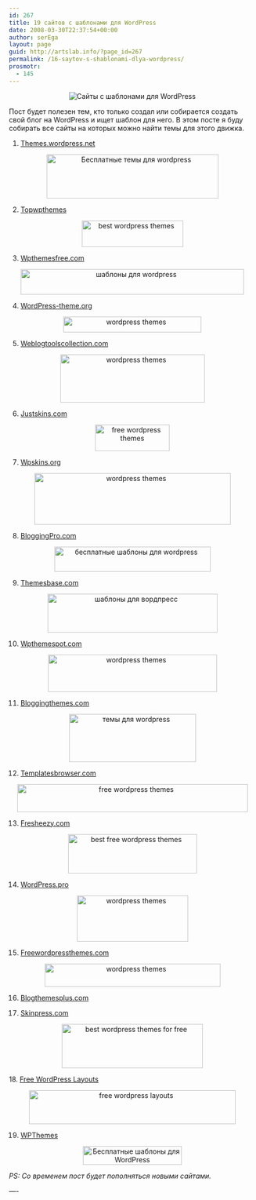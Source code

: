 ```yaml
---
id: 267
title: 19 сайтов с шаблонами для WordPress
date: 2008-03-30T22:37:54+00:00
author: serEga
layout: page
guid: http://artslab.info/?page_id=267
permalink: /16-saytov-s-shablonami-dlya-wordpress/
prosmotr:
  - 145
---
```

<p align="center">
  <img src="http://artslab.info/wp-content/uploads/download_wordpress_templates.gif" alt="Сайты с шаблонами для WordPress" />
</p>

Пост будет полезен тем, кто только создал или собирается создать свой блог на WordPress и ищет шаблон для него. В этом посте я буду собирать все сайты на которых можно найти темы для этого движка.

1. <a href="http://themes.wordpress.net/" target="_blank">Themes.wordpress.net</a>

<p align="center">
  <img src="http://clip2net.com/clip/m6048/1211105763-clip-13kb.jpg" alt="Бесплатные темы для wordpress" width="351" height="90" />
</p>

2. <a href="http://topwpthemes.com/" target="_blank">Topwpthemes</a>

<p style="text-align: center;">
  <img style="border: 0pt none ;" src="http://clip2net.com/clip/m6048/1211105946-clip-3kb.jpg" alt="best wordpress themes" width="207" height="54" />
</p>

3. <a href="http://www.wpthemesfree.com/" target="_blank">Wpthemesfree.com</a>

<a href="http://www.wpthemesfree.com/" target="_blank"></a>

<p style="text-align: center;">
  <img style="border: 0pt none ;" src="http://clip2net.com/clip/m6048/1211106046-clip-9kb.jpg" alt="шаблоны для wordpress" width="456" height="52" />
</p>

<!--more-->



4. <a href="http://wordpress-theme.org/" target="_blank">WordPress-theme.org</a>

<a href="http://wordpress-theme.org/" target="_blank"></a>

<p style="text-align: center;">
  <img style="border: 0pt none ;" src="http://clip2net.com/clip/m6048/1211106112-clip-2kb.jpg" alt="wordpress themes" width="282" height="32" />
</p>

5. <a href="http://weblogtoolscollection.com/archives/category/wordpress-templates-wordpress-skins-wordpress-themes/" target="_blank">Weblogtoolscollection.com</a>

<a href="http://weblogtoolscollection.com/archives/category/wordpress-templates-wordpress-skins-wordpress-themes/" target="_blank"></a>

<p style="text-align: center;">
  <img style="border: 0pt none ;" src="http://clip2net.com/clip/m6048/1211106169-clip-6kb.jpg" alt="wordpress themes" width="295" height="98" />
</p>

6. <a href="http://www.justskins.com/" target="_blank">Justskins.com</a>

<a href="http://www.justskins.com/" target="_blank"></a>

<p style="text-align: center;">
  <img style="border: 0pt none ;" src="http://clip2net.com/clip/m6048/1211106218-clip-3kb.jpg" alt="free wordpress themes" width="152" height="54" />
</p>

7. <a href="http://www.wpskins.org/" target="_blank">Wpskins.org</a>

<a href="http://www.wpskins.org/" target="_blank"></a>

<p style="text-align: center;">
  <img style="border: 0pt none ;" src="http://clip2net.com/clip/m6048/1211106293-clip-7kb.jpg" alt="wordpress themes" width="401" height="105" />
</p>

8. [BloggingPro.com](http://www.bloggingpro.com/archives/category/wordpress-themes/)

[](http://www.bloggingpro.com/archives/category/wordpress-themes/)

<p style="text-align: center;">
  <img style="border: 0pt none ;" src="http://clip2net.com/clip/m6048/1211106374-clip-6kb.jpg" alt="бесплатные шаблоны для wordpress" width="319" height="51" />
</p>

9. <a href="http://www.themesbase.com/?category=WordPress" target="_blank">Themesbase.com</a>

<a href="http://www.themesbase.com/?category=WordPress" target="_blank"></a>

<p style="text-align: center;">
  <img style="border: 0pt none ;" src="http://clip2net.com/clip/m6048/1211106440-clip-6kb.jpg" alt="шаблоны для вордпресс" width="347" height="79" />
</p>

10. <a href="http://www.wpthemespot.com/" target="_blank">Wpthemespot.com</a>

<a href="http://www.wpthemespot.com/" target="_blank"></a>

<p style="text-align: center;">
  <img style="border: 0pt none ;" src="http://clip2net.com/clip/m6048/1211106524-clip-7kb.jpg" alt="wordpress themes" width="345" height="76" />
</p>

11. <a href="http://www.bloggingthemes.com/" target="_blank">Bloggingthemes.com</a>

<a href="http://www.bloggingthemes.com/" target="_blank"></a>

<p style="text-align: center;">
  <img style="border: 0pt none ;" src="http://clip2net.com/clip/m6048/1211106573-clip-5kb.jpg" alt="темы для wordpress" width="259" height="98" />
</p>

12. <a href="http://www.templatesbrowser.com/wordpress-themes/" target="_blank">Templatesbrowser.com</a>

<a href="http://www.templatesbrowser.com/wordpress-themes/" target="_blank"></a>

<p style="text-align: center;">
  <img style="border: 0pt none ;" src="http://clip2net.com/clip/m6048/1211106754-clip-7kb.jpg" alt="free wordpress themes" width="471" height="57" />
</p>

13. <a href="http://fresheezy.com/" target="_blank">Fresheezy.com</a>

<a href="http://fresheezy.com/" target="_blank"></a>

<p style="text-align: center;">
  <img style="border: 0pt none ;" src="http://clip2net.com/clip/m6048/1211107181-clip-7kb.jpg" alt="best free wordpress themes" width="263" height="80" />
</p>

14. <a href="http://wordpress.pro/" target="_blank">WordPress.pro</a>

<a href="http://wordpress.pro/" target="_blank"></a>

<p style="text-align: center;">
  <img style="border: 0pt none ;" src="http://clip2net.com/clip/m6048/1211107467-clip-6kb.jpg" alt="wordpress themes" width="227" height="94" />
</p>

15. <a href="http://www.freewordpressthemes.com/" target="_blank">Freewordpressthemes.com</a>

<a href="http://www.freewordpressthemes.com/" target="_blank"></a>

<p style="text-align: center;">
  <img style="border: 0pt none ;" src="http://clip2net.com/clip/m6048/1211107517-clip-5kb.jpg" alt="wordpress themes" width="359" height="47" />
</p>

16. <a href="http://blogthemesplus.com/" target="_blank">Blogthemesplus.com</a>

17. <a href="http://www.skinpress.com/" target="_blank">Skinpress.com</a>

<p style="text-align: center;">
  <img style="border: 0pt none ;" src="http://clip2net.com/clip/m6048/1211107587-clip-6kb.jpg" alt="best wordpress themes for free" width="288" height="90" />
</p>

<p style="text-align: left;">
  18. <a href="http://freewordpresslayouts.com/" target="_blank">Free WordPress Layouts</a>
</p>

<p style="text-align: center;">
  <img style="border: 0pt none;" src="http://clip2net.com/clip/m6048/1211107691-clip-8kb.jpg" alt="free wordpress layouts" width="422" height="69" />
</p>

19. <a href="http://wthemes.com/" target="_blank">WPThemes</a>

<p style="text-align: center;">
  <img class="aligncenter" style="border: 0pt none;" src="http://clip2net.com/clip/m6048/1212836484-clip-4kb.jpg" alt="Бесплатные шаблоны для WordPress" width="202" height="38" />
</p>

_PS: Со временем пост будет пополняться новыми сайтами._

&#8212;-